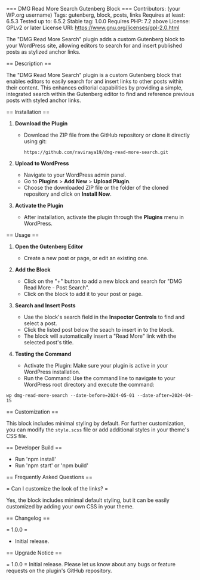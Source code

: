 === DMG Read More Search Gutenberg Block ===
Contributors: (your WP.org username)
Tags: gutenberg, block, posts, links
Requires at least: 6.5.3
Tested up to: 6.5.2
Stable tag: 1.0.0
Requires PHP: 7.2 above
License: GPLv2 or later
License URI: https://www.gnu.org/licenses/gpl-2.0.html

The "DMG Read More Search" plugin adds a custom Gutenberg block to your WordPress site, allowing editors to search for and insert published posts as stylized anchor links.

== Description ==

The "DMG Read More Search" plugin is a custom Gutenberg block that enables editors to easily search for and insert links to other posts within their content. This enhances editorial capabilities by providing a simple, integrated search within the Gutenberg editor to find and reference previous posts with styled anchor links.

== Installation ==

1. **Download the Plugin**
	- Download the ZIP file from the GitHub repository or clone it directly using git:
	  ```
	  https://github.com/raviraya19/dmg-read-more-search.git
	  ```

2. **Upload to WordPress**
	- Navigate to your WordPress admin panel.
	- Go to **Plugins** > **Add New** > **Upload Plugin**.
	- Choose the downloaded ZIP file or the folder of the cloned repository and click on **Install Now**.

3. **Activate the Plugin**
	- After installation, activate the plugin through the **Plugins** menu in WordPress.

== Usage ==

1. **Open the Gutenberg Editor**
	- Create a new post or page, or edit an existing one.

2. **Add the Block**
	- Click on the "+" button to add a new block and search for "DMG Read More - Post Search".
	- Click on the block to add it to your post or page.

3. **Search and Insert Posts**
	- Use the block's search field in the **Inspector Controls** to find and select a post.
	- Click the listed post below the seach to insert in to the block.
	- The block will automatically insert a "Read More" link with the selected post's title.
4. **Testing the Command**
	- Activate the Plugin: Make sure your plugin is active in your WordPress installation.
    - Run the Command: Use the command line to navigate to your WordPress root directory and execute the command:
```
wp dmg-read-more-search --date-before=2024-05-01 --date-after=2024-04-15
```

== Customization ==

This block includes minimal styling by default. For further customization, you can modify the `style.scss` file or add additional styles in your theme's CSS file.

== Developer Build ==
- Run 'npm install'
- Run 'npm start' or 'npm build'

== Frequently Asked Questions ==

= Can I customize the look of the links? =

Yes, the block includes minimal default styling, but it can be easily customized by adding your own CSS in your theme.

== Changelog ==

= 1.0.0 =
* Initial release.

== Upgrade Notice ==

= 1.0.0 =
Initial release. Please let us know about any bugs or feature requests on the plugin's GitHub repository.
